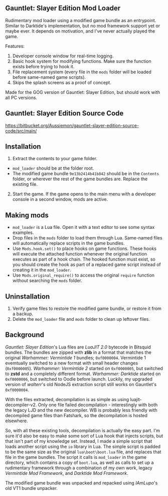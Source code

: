 ## Gauntlet: Slayer Edition Mod Loader

Rudimentary mod loader using a modified game bundle as an entrypoint. Similar to Darktide's implementation, but no mod framework support yet or maybe ever. It depends on motivation, and I've never actually played the game.

Features:

1. Developer console window for real-time logging.
2. Basic hook system for modifying functions. Make sure the function exists before trying to hook it.
3. File replacement system (every file in the `mods` folder will be loaded before same-named game scripts).
4. Skips the splash screens as a proof of concept.

Made for the GOG version of Gauntlet: Slayer Edition, but should work with all PC versions.

## Gauntlet: Slayer Edition Source Code
https://bitbucket.org/Aussiemon/gauntlet-slayer-edition-source-code/src/main/

## Installation

1. Extract the contents to your game folder.
  - `mod_loader` should be at the folder root.
  - The modified game bundle `9e13b2414b41b842` should be in the `Contents` folder, or wherever the rest of the game bundles are. Replace the existing file.
2. Start the game. If the game opens to the main menu with a developer console in a second window, mods are active.

## Making mods

- `mod_loader` is a Lua file. Open it with a text editor to see some syntax examples.
- Drop files in the `mods` folder to load them through Lua. Same-named files will automatically replace scripts in the game bundles.
- Use `Mods.hook.set()` to place hooks on game functions. These hooks will execute the attached function whenever the original function executes as part of a hook chain. The hooked function must exist, so you should create the hook as part of a replaced game script instead of creating it in the `mod_loader`.
- Use `Mods.original_require()` to access the original `require` function without searching the `mods` folder.

## Uninstallation

1. Verify game files to restore the modified game bundle, or restore it from a backup.
2. Delete the `mod_loader` file and `mods` folder to clean up leftover files.

## Background

_Gauntlet: Slayer Edition_'s Lua files are _LuaJIT 2.0_ bytecode in Bitsquid bundles. The bundles are zipped with **zlib** in a format that matches the original _Warhammer: Vermintide 1_ bundles; `0xf0000004`. Vermintide 1 evemtually switched to a new format with small header changes (`0xf0000005`). _Warhammer: Vermintide 2_ started on `0xf0000005`, but switched to **zstd** and a completely different format. _Warhammer: Darktide_ started on `0xf0000006`, but switched to Oodle before launch. Luckily, my upgraded version of _walterr_'s old NodeJS extraction script still works on Gauntlet's `0xf0000004`.

With the files extracted, decompilation is as simple as using luajit-decompiler-v2. Only one file failed decompilation - interestingly with both the legacy LJD and the new decompiler. WB is probably less friendly with decompiled game files than Fatshark, so the decompilation is hosted elsewhere.

So, with all these existing tools, decompilation is actually the easy part. I'm sure it'd also be easy to make some sort of Lua hook that injects scripts, but that isn't part of my knowledge set. Instead, I made a simple script that loads another script using the `io` library in Lua. The simple script is padded to be the same size as the original `lua\boot\boot.lua` file, and replaces that file in the game bundles. The script it calls is `mod_loader` in the game directory, which contains a copy of `boot.lua`, as well as calls to set up a rudimentary framework through a combination of my own work, legacy _Vermintide Mod Framework_, and _Darktide Mod Framework_.

The modified game bundle was unpacked and repacked using _IAmLupo_'s old VT1 bundle unpacker.
